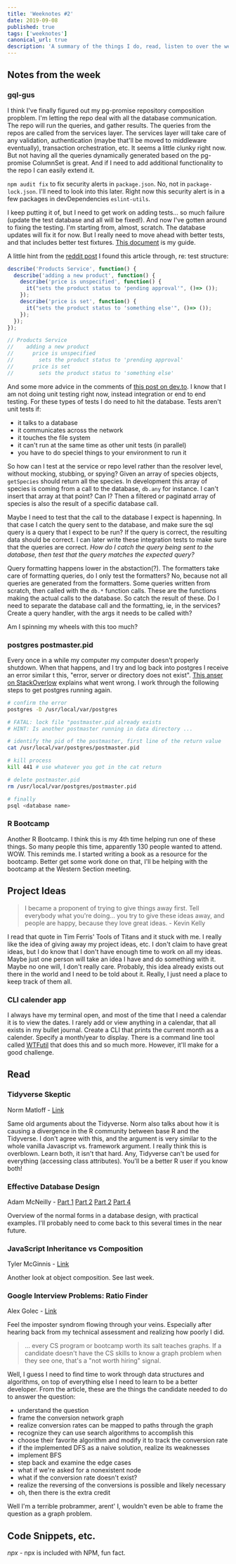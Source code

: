 ```yaml
---
title: 'Weeknotes #2'
date: 2019-09-08
published: true
tags: ['weeknotes']
canonical_url: true
description: 'A summary of the things I do, read, listen to over the week'
---
```


## Notes from the week

### gql-gus

I think I've finally figured out my pg-promise repository composition propblem. I'm letting the repo deal with all the database communication. The repo will run the queries, and gather results. The queries from the repos are called from the services layer. The services layer will take care of any validation, authentication (maybe that'll be moved to middleware eventually), transaction orchestration, etc. It seems a little clunky right now. But not having all the queries dynamically generated based on the pg-promise ColumnSet is great. And if I need to add additional functionality to the repo I can easily extend it.

`npm audit fix` to fix security alerts in `package.json`. No, not in `package-lock.json`. I'll need to look into this later. Right now this security alert is in a few packages in devDependencies `eslint-utils`.

I keep putting it of, but I need to get work on adding tests... so much failure (update the test database and all will be fixed!). And now I've gotten around to fixing the testing. I'm starting from, almost, scratch. The database updates will fix it for now. But I really need to move ahead with better tests, and that includes better test fixtures. [This document](https://github.com/goldbergyoni/javascript-testing-best-practices) is my guide.

A little hint from the [reddit post](https://www.reddit.com/r/javascript/comments/cynbzd/best_practices_for_testing_in_javascript_nodejs/?utm_source=share&utm_medium=ios_app) I found this article through, re: test structure:

```javascript
describe('Products Service', function() {
  describe('adding a new product', function() {
    describe('price is unspecified', function() {
      it("sets the product status to 'pending approval'", ()=> ());
    });
    describe('price is set', function() {
      it("sets the product status to 'something else'", ()=> ());
    });
  });
});

// Products Service
//    adding a new product
//      price is unspecified
//        sets the product status to 'prending approval'
//      price is set
//        sets the product status to 'something else'
```

And some more advice in the comments of [this post on dev.to](https://dev.to/jjjjcccjjf/need-recommendations-in-mocking-database--testing-cleanup-unit-testing-28eb). I know that I am not doing unit testing right now, instead integration or end to end testing. For these types of tests I do need to hit the database. Tests aren't unit tests if:

* it talks to a database
* it communicates across the network
* it touches the file system
* it can't run at the same time as other unit tests (in parallel)
* you have to do speciel things to your environment to run it

So how can I test at the service or repo level rather than the resolver level, without mocking, stubbing, or spying? Given an array of species objects, `getSpecies` should return all the species. In development this array of species is coming from a call to the database, `db.any` for instance. I can't insert that array at that point? Can I? Then a filtered or paginatd array of species is also the result of a specific database call. 

Maybe I need to test that the call to the database I expect is hapenning. In that case I catch the query sent to the database, and make sure the sql query is a query that I expect to be run? If the query is correct, the resulting data should be correct. I can later write these integration tests to make sure that the queries are correct. *How do I catch the query being sent to the database, then test that the query matches the expected query?* 

Query formatting happens lower in the abstaction(?). The formatters take care of formatting queries, do I only test the formatters? No, because not all queries are generated from the formatters. Some queries written from scratch, then called with the `db.*` function calls. These are the functions making the actual calls to the database. So catch the result of these. Do I need to separate the database call and the formatting, ie, in the services? Create a query handler, with the args it needs to be called with? 

Am I spinning my wheels with this too much?

### postgres postmaster.pid
Every once in a while my computer my computer doesn't properly shutdown. When that happens, and I try and log back into postgres I receive an error similar t this, "error, server or directory does not exist". [This anser on StackOverlow](https://superuser.com/a/553545) explains what went wrong. I work through the following steps to get postgres running again.

```bash
# confirm the error
postgres -D /usr/local/var/postgres

# FATAL: lock file "postmaster.pid already exists
# HINT: Is another postmaster running in data directory ...

# identify the pid of the postmaster, first line of the return value
cat /usr/local/var/postgres/postmaster.pid

# kill process
kill 441 # use whatever you got in the cat return

# delete postmaster.pid
rm /usr/local/var/postgres/postmaster.pid

# finally
psql <database name>
```

### R Bootcamp

Another R Bootcamp. I think this is my 4th time helping run one of these things. So many people this time, apparently 130 people wanted to attend. WOW. This reminds me. I started writing a book as a resource for the bootcamp. Better get some work done on that, I'll be helping with the bootcamp at the Western Section meeting.

## Project Ideas

> I became a proponent of trying to give things away first. Tell everybody what you're doing... you try to give these ideas away, and people are happy, because they love great ideas. - Kevin Kelly

I read that quote in Tim Ferris' Tools of Titans and it stuck with me. I really like the idea of giving away my project ideas, etc. I don't claim to have great ideas, but I do know that I don't have enough time to work on all my ideas. Maybe just one person will take an idea I have and do something with it. Maybe no one will, I don't really care. Probably, this idea already exists out there in the world and I need to be told about it. Really, I just need a place to keep track of them all.

### CLI calender app    
I always have my terminal open, and most of the time that I need a calendar it is to view the dates. I rarely add or view anything in a calendar, that all exists in my bullet journal. Create a CLI that prints the current month as a calender. Specify a month/year to display. There is a command line tool called [WTFutil](https://wtfutil.com/) that does this and so much more. However, it'll make for a good challenge.

## Read

### Tidyverse Skeptic
Norm Matloff - [Link](https://github.com/matloff/TidyverseSkeptic/blob/master/README.md)

Same old arguments about the Tidyverse. Norm also talks about how it is causing a divergence in the R community between base R and the Tidyverse. I don't agree with this, and the argument is very similar to the whole vanilla Javascript vs. framework argument. I really think this is overblown. Learn both, it isn't that hard. Any, Tidyverse can't be used for everything (accessing class attributes). You'll be a better R user if you know both!

### Effective Database Design
Adam McNeilly - [Part 1](https://dev.to/adammc331/how-to-properly-design-a-database-part-1-2h6f) [Part 2](https://dev.to/adammc331/effective-database-design-part-2-2ben) [Part 2](https://dev.to/adammc331/effective-database-design-part-3-1113) [Part 4](https://dev.to/adammc331/effective-database-design-part-4-jbj)

Overview of the normal forms in a database design, with practical examples. I'll probably need to come back to this several times in the near future.

### JavaScript Inheritance vs Composition
Tyler McGinnis - [Link](https://tylermcginnis.com/javascript-inheritance-vs-composition/)

Another look at object composition. See last week.

### Google Interview Problems: Ratio Finder
Alex Golec - [Link](https://medium.com/@alexgolec/google-interview-problems-ratio-finder-d7aa8bf201e3)
    
Feel the imposter syndrom flowing through your veins. Especially after hearing back from my technical assessment and realizing how poorly I did. 

> ... every CS program or bootcamp worth its salt teaches graphs. If a candidate doesn't have the CS skills to know a graph problem when they see one, that's a "not worth hiring" signal.
    
Well, I guess I need to find time to work through data structures and algorithms, on top of everything else I need to learn to be a better developer. From the article, these are the things the candidate needed to do to answer the question:

* understand the question
* frame the conversion network graph
* realize conversion rates can be mapped to paths through the graph
* recognize they can use search algorithms to accomplish this
* choose their favorite algorithm and modify it to track the conversion rate
* if the implemented DFS as a naive solution, realize its weaknesses
* implement BFS
* step back and examine the edge cases
* what if we're asked for a nonexistent node
* what if the conversion rate doesn't exist?
* realize the reversing of the conversions is possible and likely necessary
* oh, then there is the extra credit 

Well I'm a terrible probrammer, arent' I, wouldn't even be able to frame the question as a graph problem.

## Code Snippets, etc.

*npx* - npx is included with NPM, fun fact.